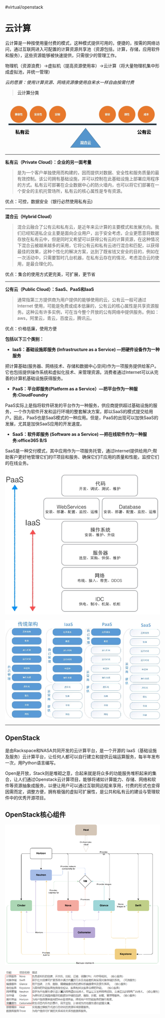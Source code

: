 #virtual/openstack

# 云计算

云计算是一种按使用量付费的模式，这种模式提供可用的，便捷的，按需的网络访问，通过互联网进入可配置的计算资源共享池（资源包括，计算，存储，应用软件和服务），这些资源能够被快速提供，只需很少的管理工作。

物理机（资源浪费）→虚拟机（提高资源使用率）→云计算（将大量物理机集中形成虚拟池，并统一管理）

*云的愿景：使用计算资源、网络资源像使用自来水一样自由按需付费*

> **云计算分类**

![](assets/1.openstack%20概述/image-20221127213040304.png)

***

**私有云（Private Cloud）：企业的另一面考量**

> 是为一个客户单独使用而构建的，因而提供对数据、安全性和服务质量的最有效控制。该公司拥有基础设施，并可以控制在此基础设施上部署应用程序的方式。私有云可部署在企业数据中心的防火墙内，也可以将它们部署在一个安全的主机托管场所，私有云的核心属性是专有资源。

优点：可控，数据安全（银行必然使用私有云)

***

**混合云（Hybrid Cloud）**

> 混合云融合了公有云和私有云，是近年来云计算的主要模式和发展方向。我们已经知道私企业主要是面向企业用户，出于安全考虑，企业更愿意将数据存放在私有云中，但是同时又希望可以获得公有云的计算资源，在这种情况下混合云被越来越多的采用，它将公有云和私有云进行混合和匹配，以获得最佳的效果，这种个性化的解决方案，达到了既省钱又安全的目的，例如在一次活动中，只需要暂时几台机器，在私有云存在的情况，考虑混合云的使用，是最合理化的。

优点：集合的使用方式更完美，可扩展，更节省

***

**公有云（Public Cloud）：SaaS、PaaS和IaaS**

> 通常指第三方提供商为用户提供的能够使用的云，公有云一般可通过 Internet 使用，可能是免费或成本低廉的，公有云的核心属性是共享资源服务。这种云有许多实例，可在当今整个开放的公有网络中提供服务。例如：aws，阿里云，青云，百度云，腾讯云。

优点：价格低廉，使用方便

**包括以下三个类别：**

*   **IaaS：基础设施即服务 (Infrastructure as a Service) —把硬件设备作为一种服务**

把计算基础(服务器、网络技术、存储和数据中心空间)作为一项服务提供给客户。它也包括提供操作系统和虚拟化技术、来管理资源。消费者通过Internet可以从完善的计算机基础设施获得服务。

*   **PaaS：平台即服务(Platform as a Service）—把平台作为一种服务:CloudFoundry**

PaaS实际上是指将软件研发的平台作为一种服务，供应商提供超过基础设施的服务，一个作为软件开发和运行环境的整套解决方案，即以SaaS的模式提交给用户。因此，PaaS也是SaaS模式的一种应用。但是，PaaS的出现可以加快SaaS的发展，尤其是加快SaaS应用的开发速度。

*   **SaaS：软件即服务 (Software as a Service) —把在线软件作为一种服务:office365 B/S**

SaaS是一种交付模式，其中应用作为一项服务托管，通过Internet提供给用户;帮助客户更好地管理它们的IT项目和服务、确保它们IT应用的质量和性能，监控它们的在线业务。

![](assets/1.openstack%20概述/image-20221127213047632.png)

![](assets/1.openstack%20概述/image-20221127213052981.png)

***

## OpenStack

是由Rackspace和NASA共同开发的云计算平台，是一个开源的 IaaS（基础设施及服务）云计算平台，让任何人都可以自行建立和提供云端运算服务，每半年发布一次，用Python语言编写。

Open是开放，Stack则是堆砌之意，合起来就是将众多的功能服务堆积起来的集合，让人们通过Openstack云计算项目，能够将诸如计算能力、存储、网络和软件等资源抽象成服务，以便让用户可以通过互联网远程来享用，付费的形式也变得因需而定，调整方便，拥有极强的虚拟可扩展性，是公共和私有云的建设与管理软件中的优秀开源项目。

## OpenStack核心组件

![](assets/1.openstack%20概述/image-20221127213059428.png)

![](assets/1.openstack%20概述/image-20221127213105456.png)
